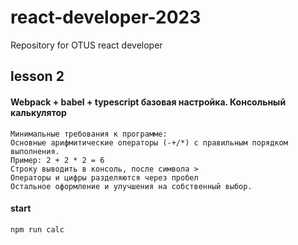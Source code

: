 # react-developer-2023
Repository for OTUS react developer

## lesson 2

#### Webpack + babel + typescript базовая настройка. Консольный калькулятор

```text
Минимальные требования к программе:
Основные арифмитические операторы (-+/*) с правильным порядком выполнения.
Пример: 2 + 2 * 2 = 6
Строку выводить в консоль, после символа >
Операторы и цифры разделяются через пробел
Остальное оформление и улучшения на собственный выбор.
```

#### start

`npm run calc`
